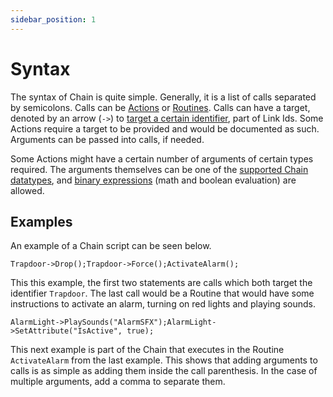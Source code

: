 ```yaml
---
sidebar_position: 1
---
```


# Syntax

The syntax of Chain is quite simple. Generally, it is a list of calls separated by semicolons. Calls can be [Actions](../actions) or [Routines](../routines). Calls can have a target, denoted by an arrow (`->`) to [target a certain identifier](../links#referencing), part of Link Ids. Some Actions require a target to be provided and would be documented as such. Arguments can be passed into calls, if needed.

Some Actions might have a certain number of arguments of certain types required. The arguments themselves can be one of the [supported Chain datatypes](../chain#supported-dataypes), and [binary expressions](https://en.wikipedia.org/wiki/Binary_expression_tree) (math and boolean evaluation) are allowed.

## Examples

An example of a Chain script can be seen below.

```
Trapdoor->Drop();Trapdoor->Force();ActivateAlarm();
```

This this example, the first two statements are calls which both target the identifier `Trapdoor`. The last call would be a Routine that would have some instructions to activate an alarm, turning on red lights and playing sounds.

```
AlarmLight->PlaySounds("AlarmSFX");AlarmLight->SetAttribute("IsActive", true);
```

This next example is part of the Chain that executes in the Routine `ActivateAlarm` from the last example. This shows that adding arguments to calls is as simple as adding them inside the call parenthesis. In the case of multiple arguments, add a comma to separate them.
